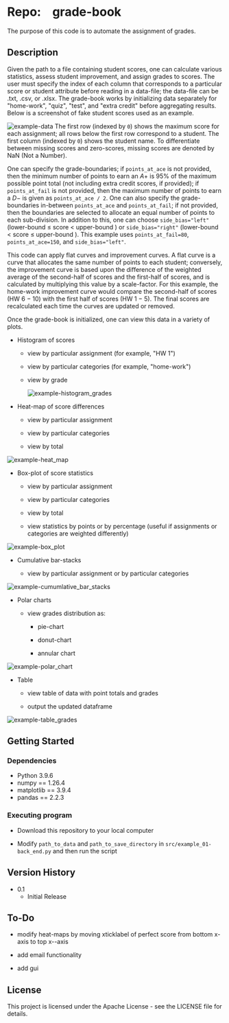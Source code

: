 # Repo:    grade-book

The purpose of this code is to automate the assignment of grades.

## Description

Given the path to a file containing student scores, one can calculate various statistics, assess student improvement, and assign grades to scores. The user must specify the index of each column that corresponds to a particular score or student attribute before reading in a data-file; the data-file can be .txt, .csv, or .xlsx. The grade-book works by initializing data separately for "home-work", "quiz", "test", and "extra credit" before aggregating results. Below is a screenshot of fake student scores used as an example.

![example-data](/Users/owner/Desktop/programming/grade_book/data/data_screenshot.png)
The first row (indexed by `0`) shows the maximum score for each assignment; all rows below the first row correspond to a student. The first column (indexed by `0`) shows the student name. To differentiate between missing scores and zero-scores, missing scores are denoted by NaN (Not a Number).

One can specify the grade-boundaries; if `points_at_ace` is not provided, then the minimum number of points to earn an $A+$ is $95\%$ of the maximum possible point total (not including extra credit scores, if provided); if `points_at_fail` is not provided, then the maximum number of points to earn a $D-$ is given as `points_at_ace / 2`. One can also specify the grade-boundaries in-between `points_at_ace` and `points_at_fail`; if not provided, then the boundaries are selected to allocate an equal number of points to each sub-division. In addition to this, one can choose `side_bias="left"` (lower-bound $\leq$ score $<$ upper-bound ) or `side_bias="right"` (lower-bound $<$ score $\leq$ upper-bound ). This example uses `points_at_fail=80`, `points_at_ace=150`, and `side_bias="left"`.

This code can apply flat curves and improvement curves. A flat curve is a curve that allocates the same number of points to each student; conversely, the improvement curve is based upon the difference of the weighted average of the second-half of scores and the first-half of scores, and is calculated by multiplying this value by a scale-factor. For this example, the home-work improvement curve would compare the second-half of scores (HW 6 $-$ 10) with the first half of scores (HW 1 $-$ 5). The final scores are recalculated each time the curves are updated or removed.

Once the grade-book is initialized, one can view this data in a variety of plots. 

* Histogram of scores
  
  * view by particular assignment (for example, "HW 1")
  
  * view by particular categories (for example, "home-work")
  
  * view by grade
    
    <img src="file:///Users/owner/Desktop/programming/grade_book/output/Hist-wRUG-ByGrades.png" title="" alt="example-histogram_grades" data-align="center">

* Heat-map of score differences
  
  * view by particular assignment
  
  * view by particular categories
  
  * view by total

<img src="file:///Users/owner/Desktop/programming/grade_book/output/HeatMap-HW_1_HW_2_HW_3_HW_4_HW_5_HW_6_HW_7_HW_8_HW_9_HW_10_Quiz_Test_flat_curve_home_work_improvement_curve_exam_improvement_curve-ByPoints.png" title="" alt="example-heat_map" data-align="center">

* Box-plot of score statistics
  
  * view by particular assignment
  
  * view by particular categories
  
  * view by total
  
  * view statistics by points or by percentage (useful if assignments or categories are weighted differently)

<img src="file:///Users/owner/Desktop/programming/grade_book/output/BoxPlot-HW_1_HW_2_HW_3_HW_4_HW_5_HW_6_HW_7_HW_8_HW_9_HW_10_Quiz_Test_flat_curve_home_work_improvement_curve_exam_improvement_curve-ByPoints.png" title="" alt="example-box_plot" data-align="center">

* Cumulative bar-stacks
  
  * view by particular assignment or by particular categories

<img src="file:///Users/owner/Desktop/programming/grade_book/output/BarStack-wDIFF-HW_1_HW_2_HW_3_HW_4_HW_5_HW_6_HW_7_HW_8_HW_9_HW_10_Quiz_Test_flat_curve_home_work_improvement_curve_exam_improvement_curve-ByPoints.png" title="" alt="example-cumumlative_bar_stacks" data-align="center">

* Polar charts
  
  * view grades distribution as:
    
    * pie-chart
    
    * donut-chart
    
    * annular chart

<img src="file:///Users/owner/Desktop/programming/grade_book/output/PolarChart-Annulus-ByGrades.png" title="" alt="example-polar_chart" data-align="center">

* Table
  
  * view table of data with point totals and grades
  
  * output the updated dataframe

<img src="file:///Users/owner/Desktop/programming/grade_book/output/Table-woSWAP-ByGrades.png" title="" alt="example-table_grades" data-align="center">

## Getting Started

### Dependencies

* Python 3.9.6
* numpy == 1.26.4
* matplotlib == 3.9.4
* pandas == 2.2.3

### Executing program

* Download this repository to your local computer

* Modify `path_to_data` and `path_to_save_directory` in `src/example_01-back_end.py` and then run the script

## Version History

* 0.1
  * Initial Release

## To-Do

* modify heat-maps by moving xticklabel of perfect score from bottom x-axis to top x--axis

* add email functionality

* add gui

## License

This project is licensed under the Apache License - see the LICENSE file for details.